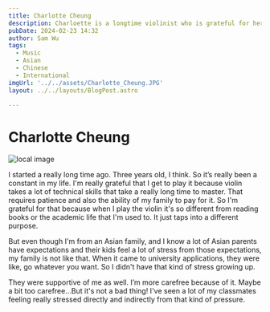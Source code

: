 ```yaml
---
title: Charlotte Cheung
description: Charloette is a longtime violinist who is grateful for her family's support and carefree upbringing.
pubDate: 2024-02-23 14:32
author: Sam Wu
tags:
  - Music
  - Asian
  - Chinese
  - International
imgUrl: '../../assets/Charlotte_Cheung.JPG'
layout: ../../layouts/BlogPost.astro

---
```

# Charlotte Cheung

![local image](../../assets/Charlotte_Cheung.JPG)

I started a really long time ago. Three years old, I think. So it’s really been a constant in my life. I'm really grateful that I get to play it because violin takes a lot of technical skills that take a really long time to master. That requires patience and also the ability of my family to pay for it. So I'm grateful for that because when I play the violin it's so different from reading books or the academic life that I'm used to. It just taps into a different purpose. 

But even though I'm from an Asian family, and I know a lot of Asian parents have expectations and their kids feel a lot of stress from those expectations, my family is not like that. When it came to university applications, they were like, go whatever you want. So I didn't have that kind of stress growing up. 

They were supportive of me as well. I’m more carefree because of it. Maybe a bit too carefree…But it's not a bad thing! I've seen a lot of my classmates feeling really stressed directly and indirectly from that kind of pressure. 
